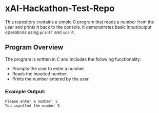 # xAI-Hackathon-Test-Repo

This repository contains a simple C program that reads a number from the user and prints it back to the console. It demonstrates basic input/output operations using `printf` and `scanf`.

## Program Overview

The program is written in C and includes the following functionality:
- Prompts the user to enter a number.
- Reads the inputted number.
- Prints the number entered by the user.

### Example Output:

```text
Please enter a number: 5
You inputted the number 5
